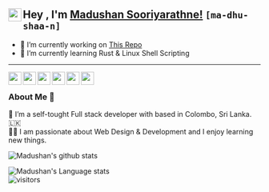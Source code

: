 ## Hey <img align="left" width="26px"  src="https://github.com/TheDudeThatCode/TheDudeThatCode/blob/master/Assets/Hi.gif" />, I'm [Madushan Sooriyarathne!](https://madushan.dev/) `[ma-dhu-shaa-n]`

- 🔭 I’m currently working on [This Repo](https://github.com/madushan-sooriyarathne/lotus-eater-asia "This Repo")
- 🌱 I’m currently learning Rust & Linux Shell Scripting

---

<a href="https://www.linkedin.com/in/madushan-sooriyarathne/">
  <img align="left" width="26px"  src="https://github.com/madushan-sooriyarathne/madushan-sooriyarathne/icons/linkedin.svg" />
</a>
<a href="https://github.com/madushan-sooriyarathne/">
  <img align="left" width="26px" src="https://github.com/madushan-sooriyarathne/madushan-sooriyarathne/icons/github.svg" />
</a>
<a href="https://madushan.dev">
  <img align="left" width="26px" src="https://github.com/madushan-sooriyarathne/madushan-sooriyarathne/icons/web.svg" />
</a>
<a href="https://www.facebook.com/madushan.sooriyarathne/">
  <img align="left" width="26px" src="https://github.com/madushan-sooriyarathne/madushan-sooriyarathne/icons/facebook.svg" />
</a>
<a href="https://www.instagram.com/iam_madushan/?hl=en">
  <img align="left" width="26px" src="https://github.com/madushan-sooriyarathne/madushan-sooriyarathne/icons/instagram.svg" />
</a>
<a href="mailto:hello@madushan.dev">
  <img align="left" width="26px" src="https://github.com/madushan-sooriyarathne/madushan-sooriyarathne/icons/email.svg" />
</a>

<br />

### About Me 🚀

🌱 I’m a self-tought Full stack developer with based in Colombo, Sri Lanka. 🇱🇰 </br>
👨‍💻 I am passionate about Web Design & Development and I enjoy learning new things. </br>

![Madushan's github stats](https://github-readme-stats.vercel.app/api?username=madushan-sooriyarathne&show_icons=true&hide_border=true)
<br />

![Madushan's Language stats](https://github-readme-stats-eight-theta.vercel.app/api/top-langs/?username=madushan-sooriyarathne&layout=compact&langs_count=8)
<br />
![visitors](https://visitor-badge.laobi.icu/badge?page_id=madushan-sooriyarathne.madushan-sooriyarathne)
